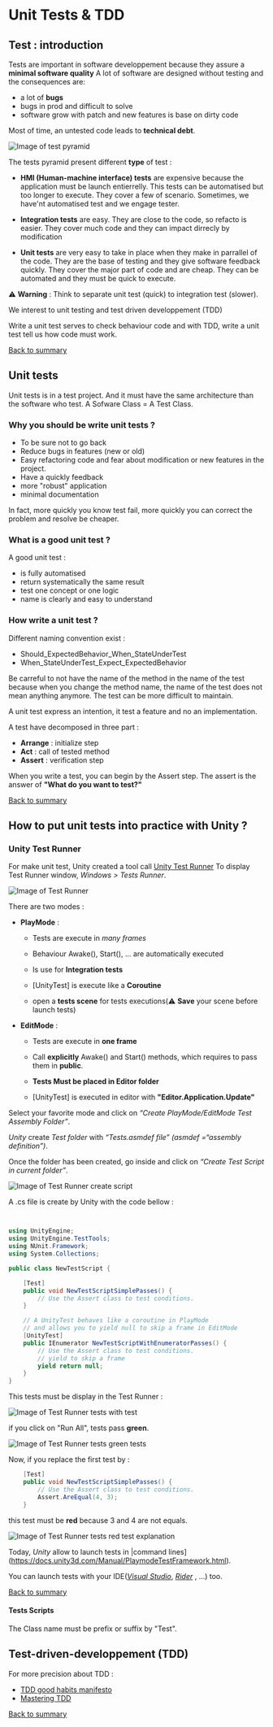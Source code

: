 ﻿# Unit Tests & TDD

## Test : introduction

Tests are important in software developpement because they assure a **minimal software quality**
A lot of software are designed without testing and the consequences are:
- a lot of **bugs**
- bugs in prod and difficult to solve
- software grow with patch and new features is base on dirty code

Most of time, an untested code leads to **technical debt**.

![Image of test pyramid](https://raw.githubusercontent.com/jaayap/Unity_Best_Practices/master/Img/img_pyramide_des_tests-en.png)

The tests pyramid present different **type** of test : 

- **HMI (Human-machine interface) tests** are expensive because the application must be launch entierrelly.
    This tests can be automatised but too longer to execute. They cover a few of scenario.
    Sometimes, we have'nt automatised test and we engage tester.

- **Integration tests** are easy. They are close to the code, so refacto is easier.
    They cover much code and they can impact dirrecly by modification

- **Unit tests** are very easy to take in place when they make in parrallel of the code.
    They are the base of testing and they give software feedback quickly.
    They cover the major part of code and are cheap. 
    They can be automated and they must be quick to execute.

:warning: **Warning** : Think to separate unit test (quick) to integration test (slower).

We interest to unit testing and test driven developpement (TDD)

Write a unit test serves to check behaviour code and with TDD, write a unit test tell us how code must work.


[Back to summary](Summary.md)

## Unit tests

Unit tests is in a test project. And it must have the same architecture than the software who test.
A Sofware Class = A Test Class.

### Why you should be write unit tests ?

- To be sure not to go back
- Reduce bugs in features (new or old)
- Easy refactoring code and fear about modification or new features in the project.
- Have a quickly feedback
- more "robust" application
- minimal documentation

In fact, more quickly you know test fail, more quickly you can correct the problem and resolve be cheaper.

### What is a good unit test ?

A good unit test :
- is fully automatised
- return systematically the same result
- test one concept or one logic 
- name is clearly and easy to understand

### How write a unit test ?

Different naming convention exist :

- Should_ExpectedBehavior_When_StateUnderTest
- When_StateUnderTest_Expect_ExpectedBehavior

Be carreful to not have the name of the method in the name of the test because
when you change the method name, the name of the test does not mean anything anymore. The test can be more difficult to maintain.   


A unit test express an intention, it test a feature and no an implementation.

A test have decomposed in three part :
- **Arrange** : initialize step
- **Act** : call of tested method
- **Assert** : verification step

When you write a test,  you can begin by the Assert step. The assert is the answer of **"What do you want to test?"**

[Back to summary](Summary.md)

## How to put unit tests into practice with Unity ?


### Unity Test Runner

For make unit test, Unity created a tool call [Unity Test Runner](https://docs.unity3d.com/Manual/testing-editortestsrunner.html)
To display Test Runner window, *Windows > Tests Runner*.

![Image of Test Runner](https://raw.githubusercontent.com/jaayap/Unity_Best_Practices/master/Img/UnityTestsRunner/Capture1_ouvertureOnglet.PNG)


There are two modes : 


- **PlayMode** :
  
	- Tests are execute in *many frames*
	- Behaviour Awake(), Start(), ... are automatically executed
	- Is use for **Integration tests**
 
	- [UnityTest] is execute like a **Coroutine**
 
	- open a **tests scene** for tests executions(:warning: **Save** your scene before launch tests)



- **EditMode** :
  
	- Tests are execute in **one frame**
 
 	- Call **explicitly**  Awake() and Start() methods, which requires to pass them in **public**.
	- **Tests Must be placed in Editor folder**
  
	- [UnityTest] is executed in editor with **"Editor.Application.Update"**


Select your favorite mode and click on *“Create PlayMode/EditMode Test Assembly Folder”*.

*Unity* create *Test folder* with *“Tests.asmdef file” (asmdef =“assembly definition”)*.  
  


Once the folder has been created, go inside and click on *“Create Test Script in current folder”*.



![Image of Test Runner create script](https://raw.githubusercontent.com/jaayap/Unity_Best_Practices/master/Img/UnityTestsRunner/Capture2_btn_create_script.PNG)


A .cs file is create by Unity with the code bellow : 

```cs


using UnityEngine;
using UnityEngine.TestTools;
using NUnit.Framework;
using System.Collections;

public class NewTestScript {

    [Test]
    public void NewTestScriptSimplePasses() {
        // Use the Assert class to test conditions.
    }

    // A UnityTest behaves like a coroutine in PlayMode
    // and allows you to yield null to skip a frame in EditMode
    [UnityTest]
    public IEnumerator NewTestScriptWithEnumeratorPasses() {
        // Use the Assert class to test conditions.
        // yield to skip a frame
        yield return null;
    }
}
```

This tests must be display in the Test Runner :

![Image of Test Runner tests with test](https://raw.githubusercontent.com/jaayap/Unity_Best_Practices/master/Img/UnityTestsRunner/Capture3_tests.PNG)


if you click on "Run All", tests pass **green**.

![Image of Test Runner tests green tests](https://raw.githubusercontent.com/jaayap/Unity_Best_Practices/master/Img/UnityTestsRunner/Capture4_green_tests.PNG)


Now, if you replace the first test by : 

```cs
    [Test]
    public void NewTestScriptSimplePasses() {
        // Use the Assert class to test conditions.
        Assert.AreEqual(4, 3);
    }
```

this test must be **red** because 3 and 4 are not equals.

![Image of Test Runner tests red test explanation](https://raw.githubusercontent.com/jaayap/Unity_Best_Practices/master/Img/UnityTestsRunner/Capture5_red_tests_with_error_msg.PNG)



Today, *Unity* allow to launch tests in |command lines](https://docs.unity3d.com/Manual/PlaymodeTestFramework.html).

You can launch tests with your IDE([*Visual Studio*](https://visualstudio.microsoft.com/), [*Rider*](https://www.jetbrains.com/dotnet/promo/unity/) , ...) too.


[Back to summary](Summary.md)

#### Tests Scripts

The Class name must be prefix or suffix by "Test".

## Test-driven-developpement (TDD)




For more precision about TDD : 
- [TDD good habits manifesto](https://github.com/neomatrix369/refactoring-developer-habits/blob/master/02-outcome-of-collation/tdd-manifesto/tdd-good-habits-manifesto.md)
- [Mastering TDD](https://codurance.com/practices/extreme-programming/2016/06/14/mastering-TDD/)

[Back to summary](Summary.md)
